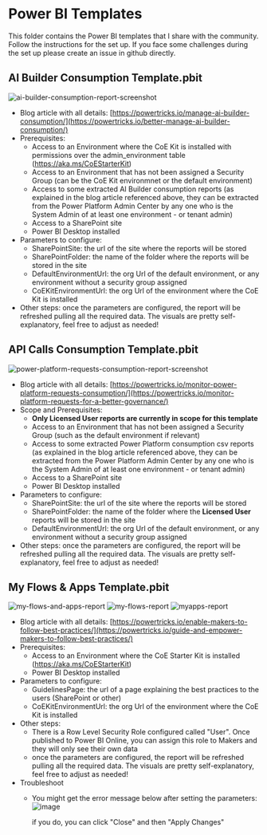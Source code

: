 # Power BI Templates
This folder contains the Power BI templates that I share with the community. Follow the instructions for the set up. If you face some challenges during the set up please create an issue in github directly.

## AI Builder Consumption Template.pbit
![ai-builder-consumption-report-screenshot](https://github.com/ValentinMaz/Power-Platform-Samples/blob/3b5bbe7fe7e6cfa057c6f6595ca1a66a1cde51a9/PowerBI%20Templates/Screenshots/ai-builder-consumption-report-screenshot.png)

- Blog article with all details: [https://powertricks.io/manage-ai-builder-consumption/](https://powertricks.io/better-manage-ai-builder-consumption/)
- Prerequisites:
   - Access to an Environment where the CoE Kit is installed with permissions over the admin_environment table (https://aka.ms/CoEStarterKit)
   - Access to an Environment that has not been assigned a Security Group (can be the CoE Kit environmnet or the default environment)
   - Access to some extracted AI Builder consumption reports (as explained in the blog article referenced above, they can be extracted from the Power Platform Admin Center by any one who is the System Admin of at least one environment - or tenant admin)
   - Access to a SharePoint site
   - Power BI Desktop installed
- Parameters to configure:
   - SharePointSite: the url of the site where the reports will be stored
   - SharePointFolder: the name of the folder where the reports will be stored in the site
   - DefaultEnvironmentUrl: the org Url of the default environment, or any environment without a security group assigned
   - CoEKitEnvironmentUrl: the org Url of the environment where the CoE Kit is installed
- Other steps: once the parameters are configured, the report will be refreshed pulling all the required data. The visuals are pretty self-explanatory, feel free to adjust as needed!

## API Calls Consumption Template.pbit
![power-platform-requests-consumption-report-screenshot](https://github.com/ValentinMaz/Power-Platform-Samples/blob/e9704da4aae55308a94bdc31946c5ba961c7f468/PowerBI%20Templates/Screenshots/power-platform-requests-consumption-report-screenshot.png)

- Blog article with all details: [https://powertricks.io/monitor-power-platform-requests-consumption/](https://powertricks.io/monitor-platform-requests-for-a-better-governance/)
- Scope and Prerequisites:
   - **Only Licensed User reports are currently in scope for this template**
   - Access to an Environment that has not been assigned a Security Group (such as the default environment if relevant)
   - Access to some extracted Power Platform consumption csv reports (as explained in the blog article referenced above, they can be extracted from the Power Platform Admin Center by any one who is the System Admin of at least one environment - or tenant admin)
   - Access to a SharePoint site
   - Power BI Desktop installed
- Parameters to configure:
   - SharePointSite: the url of the site where the reports will be stored
   - SharePointFolder: the name of the folder where the **Licensed User** reports will be stored in the site
   - DefaultEnvironmentUrl: the org Url of the default environment, or any environment without a security group assigned
- Other steps: once the parameters are configured, the report will be refreshed pulling all the required data. The visuals are pretty self-explanatory, feel free to adjust as needed!

## My Flows & Apps Template.pbit
![my-flows-and-apps-report](https://github.com/ValentinMaz/Power-Platform-Samples/blob/59173da489d2ba313e6b56f4ba599a3a0f8540e8/PowerBI%20Templates/Screenshots/my-flows-and-apps-report.png)
![my-flows-report](https://github.com/ValentinMaz/Power-Platform-Samples/blob/59173da489d2ba313e6b56f4ba599a3a0f8540e8/PowerBI%20Templates/Screenshots/my-flows-report.png)
![myapps-report](https://github.com/ValentinMaz/Power-Platform-Samples/blob/59173da489d2ba313e6b56f4ba599a3a0f8540e8/PowerBI%20Templates/Screenshots/myapps-report.png)

- Blog article with all details: [https://powertricks.io/enable-makers-to-follow-best-practices/](https://powertricks.io/guide-and-empower-makers-to-follow-best-practices/)
- Prerequisites:
   - Access to an Environment where the CoE Starter Kit is installed (https://aka.ms/CoEStarterKit)
   - Power BI Desktop installed
- Parameters to configure:
   - GuidelinesPage: the url of a page explaining the best practices to the users (SharePoint or other)
   - CoEKitEnvironmentUrl: the org Url of the environment where the CoE Kit is installed
- Other steps:
   - There is a Row Level Security Role configured called "User". Once published to Power BI Online, you can assign this role to Makers and they will only see their own data
   - once the parameters are configured, the report will be refreshed pulling all the required data. The visuals are pretty self-explanatory, feel free to adjust as needed!
- Troubleshoot
   - You might get the error message below after setting the parameters:
      ![image](https://github.com/ValentinMaz/Power-Platform-Samples/blob/7413421027281e78f970b632ca7d6acb401b460f/PowerBI%20Templates/Screenshots/PowerTricks_ErrorPBT_References.png)
      
      if you do, you can click "Close" and then "Apply Changes"

